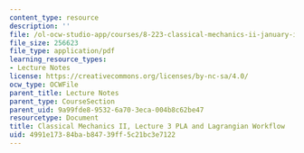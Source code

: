```yaml
---
content_type: resource
description: ''
file: /ol-ocw-studio-app/courses/8-223-classical-mechanics-ii-january-iap-2017/4991e17384bab84739ff5c21bc3e7122_MIT8_223IAP17_Lec3.pdf
file_size: 256623
file_type: application/pdf
learning_resource_types:
- Lecture Notes
license: https://creativecommons.org/licenses/by-nc-sa/4.0/
ocw_type: OCWFile
parent_title: Lecture Notes
parent_type: CourseSection
parent_uid: 9a99fde8-9532-6a70-3eca-004b8c62be47
resourcetype: Document
title: Classical Mechanics II, Lecture 3 PLA and Lagrangian Workflow
uid: 4991e173-84ba-b847-39ff-5c21bc3e7122
---
```

